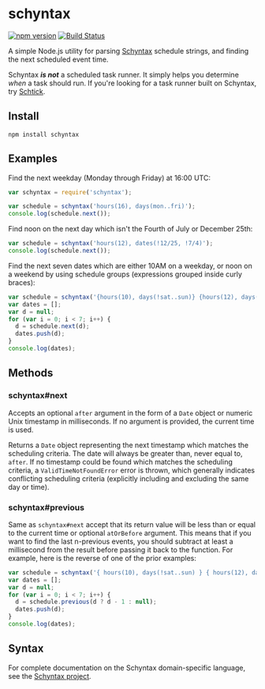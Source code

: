 # schyntax

[![npm version](https://badge.fury.io/js/schyntax.svg)](http://badge.fury.io/js/schyntax)
[![Build Status](https://travis-ci.org/schyntax/js-schyntax.svg?branch=master)](https://travis-ci.org/schyntax/js-schyntax)

A simple Node.js utility for parsing [Schyntax](https://github.com/schyntax/schyntax) schedule strings, and finding the next scheduled event time.

Schyntax ___is not___ a scheduled task runner. It simply helps you determine _when_ a task should run. If you're looking for a task runner built on Schyntax, try [Schtick](https://github.com/schyntax/js-schtick).

## Install

```
npm install schyntax
```

## Examples

Find the next weekday (Monday through Friday) at 16:00 UTC:

```javascript
var schyntax = require('schyntax');

var schedule = schyntax('hours(16), days(mon..fri)');
console.log(schedule.next());
```

Find noon on the next day which isn't the Fourth of July or December 25th:

```javascript
var schedule = schyntax('hours(12), dates(!12/25, !7/4)');
console.log(schedule.next());
```

Find the next seven dates which are either 10AM on a weekday, or noon on a weekend by using schedule groups (expressions grouped inside curly braces):

```javascript
var schedule = schyntax('{hours(10), days(!sat..sun)} {hours(12), days(sat..sun)}');
var dates = [];
var d = null;
for (var i = 0; i < 7; i++) {
  d = schedule.next(d);
  dates.push(d);
}
console.log(dates);
```

## Methods

<a name="schyntax-next"></a>
### schyntax#next

Accepts an optional `after` argument in the form of a `Date` object or numeric Unix timestamp in milliseconds. If no argument is provided, the current time is used.

Returns a `Date` object representing the next timestamp which matches the scheduling criteria. The date will always be greater than, never equal to, `after`. If no timestamp could be found which matches the scheduling criteria, a `ValidTimeNotFoundError` error is thrown, which generally indicates conflicting scheduling criteria (explicitly including and excluding the same day or time).

<a name="schyntax-previous"></a>
### schyntax#previous

Same as `schyntax#next` accept that its return value will be less than or equal to the current time or optional `atOrBefore` argument. This means that if you want to find the last n-previous events, you should subtract at least a millisecond from the result before passing it back to the function. For example, here is the reverse of one of the prior examples:

```javascript
var schedule = schyntax('{ hours(10), days(!sat..sun) } { hours(12), days(sat..sun) }');
var dates = [];
var d = null;
for (var i = 0; i < 7; i++) {
  d = schedule.previous(d ? d - 1 : null);
  dates.push(d);
}
console.log(dates);
```

## Syntax

For complete documentation on the Schyntax domain-specific language, see the [Schyntax project](https://github.com/schyntax/schyntax).
